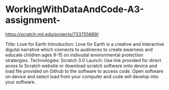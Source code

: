 # WorkingWithDataAndCode-A3-assignment-


https://scratch.mit.edu/projects/733755669/ 

Title: Love for Earth 
Introduction: Love for Earth is a creative and interactive digutal narrative which connects to audineces to create awarness and educate children ages 9-15 on indivudal environmental protection stratergies. 
Technologies: Scratch 3.0
Launch: Use link provided for direct acess to Scratch website or download scratch software onto device and load file provided on Github to the software to access code. Open software on device and select load from your computer and code will develop into your software.  
